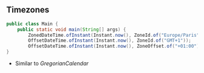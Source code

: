 ## Timezones

```java
public class Main {
    public static void main(String[] args) {
        ZonedDateTime.ofInstant(Instant.now(), ZoneId.of("Europe/Paris"));
        OffsetDateTime.ofInstant(Instant.now(), ZoneId.of("GMT+1"));
        OffsetDateTime.ofInstant(Instant.now(), ZoneOffset.of("+01:00"));    }
}
```

* Similar to *GregorianCalendar*
